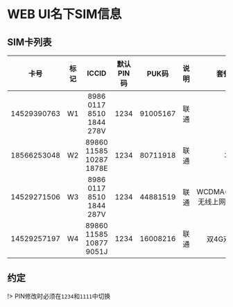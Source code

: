# WEB UI名下SIM信息

## SIM卡列表

| 卡号          | 标记  | ICCID                         | 默认PIN码  | PUK码    | 说明 | 套餐内容 | 负责人 |
| ------------- |:-----:|:-----------------------------:|:----------:|:--------:|-----:| --------:| ------:|
| 14529390763   | W1    | 8986 0117 8510 1844 278V      | 1234       | 91005167 | 联通 | 1G       | 胡均带    |
| 18566253048   | W2    | 89860 11585 10287 1878E       | 1234       | 80711918 | 联通 | 300M       | 钟继敏  |
| 14529271506   | W3    | 8986 0117 8510 1844 287V      | 1234       | 44881519 | 联通 | WCDMA(3G)-无线上网卡 1G | 游欢|
| 14529257197   | W4    | 89860 11585 10877 9051J       | 1234       | 16008216 | 联通 | 双4G双百兆  | 羊茂堂 |


## 约定

!> PIN修改时必须在`1234`和`1111`中切换